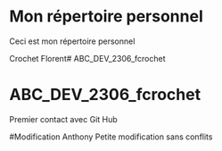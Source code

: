 # Mon répertoire personnel
 Ceci est mon répertoire personnel
 
 Crochet Florent# ABC_DEV_2306_fcrochet
# ABC_DEV_2306_fcrochet

Premier contact avec Git Hub

#Modification Anthony
Petite modification sans conflits